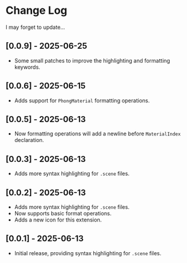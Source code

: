 # Change Log

I may forget to update...

## [0.0.9] - 2025-06-25

- Some small patches to improve the highlighting and formatting keywords.

## [0.0.6] - 2025-06-15

- Adds support for `PhongMaterial` formatting operations.

## [0.0.5] - 2025-06-13

- Now formatting operations will add a newline before `MaterialIndex` declaration.

## [0.0.3] - 2025-06-13

- Adds more syntax highlighting for `.scene` files.

## [0.0.2] - 2025-06-13

- Adds more syntax highlighting for `.scene` files.
- Now supports basic format operations.
- Adds a new icon for this extension.

## [0.0.1] - 2025-06-13

- Initial release, providing syntax highlighting for `.scene` files.
